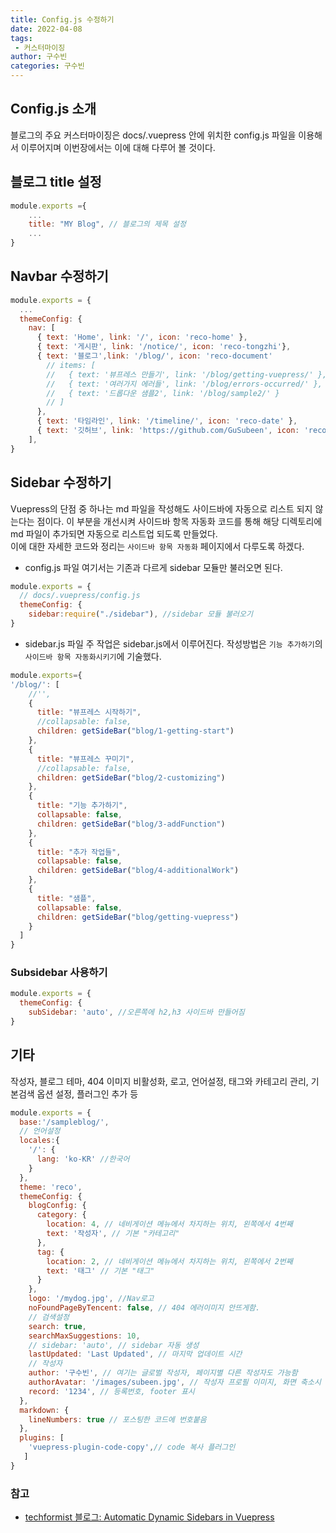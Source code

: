 ```yaml
---
title: Config.js 수정하기
date: 2022-04-08
tags:
 - 커스터마이징
author: 구수빈
categories: 구수빈
---
```

## Config.js 소개
블로그의 주요 커스터마이징은 docs/.vuepress 안에 위치한 config.js 파일을 이용해서 이루어지며 이번장에서는 이에 대해 다루어 볼 것이다.

## 블로그 title 설정
```js
module.exports ={
    ...
    title: "MY Blog", // 블로그의 제목 설정
    ...
}
```
## Navbar 수정하기
```js
module.exports = {
  ...
  themeConfig: {
    nav: [
      { text: 'Home', link: '/', icon: 'reco-home' },
      { text: '게시판', link: '/notice/', icon: 'reco-tongzhi'},
      { text: '블로그',link: '/blog/', icon: 'reco-document'
        // items: [
        //   { text: '뷰프레스 만들기', link: '/blog/getting-vuepress/' },
        //   { text: '여러가지 에러들', link: '/blog/errors-occurred/' },
        //   { text: '드롭다운 샘플2', link: '/blog/sample2/' }
        // ]
      },
      { text: '타임라인', link: '/timeline/', icon: 'reco-date' },
      { text: '깃허브', link: 'https://github.com/GuSubeen', icon: 'reco-github' }
    ],
}  
```

## Sidebar 수정하기
Vuepress의 단점 중 하나는 md 파일을 작성해도 사이드바에 자동으로 리스트 되지 않는다는 점이다.
이 부분을 개선시켜 사이드바 항목 자동화 코드를 통해 해당 디렉토리에 md 파일이 추가되면 자동으로 리스트업 되도록 만들었다.   
이에 대한 자세한 코드와 정리는 `사이드바 항목 자동화` 페이지에서 다루도록 하겠다.

- config.js 파일
  여기서는 기존과 다르게 sidebar 모듈만 불러오면 된다.
```js
module.exports = {
  // docs/.vuepress/config.js
  themeConfig: {
    sidebar:require("./sidebar"), //sidebar 모듈 불러오기
}  
```
- sidebar.js 파일
  주 작업은 sidebar.js에서 이루어진다. 작성방법은 `기능 추가하기`의 `사이드바 항목 자동화시키기`에 기술했다.
```js
module.exports={
'/blog/': [
    //'',
    {
      title: "뷰프레스 시작하기",
      //collapsable: false,
      children: getSideBar("blog/1-getting-start")
    },
    {
      title: "뷰프레스 꾸미기",
      //collapsable: false,
      children: getSideBar("blog/2-customizing")
    },
    {
      title: "기능 추가하기",
      collapsable: false,
      children: getSideBar("blog/3-addFunction")
    },
    {
      title: "추가 작업들",
      collapsable: false,
      children: getSideBar("blog/4-additionalWork")
    },
    {
      title: "샘플",
      collapsable: false,
      children: getSideBar("blog/getting-vuepress")
    }
  ]
}
```

### Subsidebar 사용하기
```js
module.exports = {
  themeConfig: {
    subSidebar: 'auto', //오른쪽에 h2,h3 사이드바 만들어짐
}  
```

## 기타
작성자, 블로그 테마, 404 이미지 비활성화, 로고, 언어설정, 태그와 카테고리 관리, 기본검색 옵션 설정, 플러그인 추가 등

```js
module.exports = {
  base:'/sampleblog/',
  // 언어설정
  locales:{
    '/': {
      lang: 'ko-KR' //한국어
    }
  },
  theme: 'reco',
  themeConfig: {
    blogConfig: {
      category: {
        location: 4, // 네비게이션 메뉴에서 차지하는 위치, 왼쪽에서 4번째 
        text: '작성자', // 기본 "카테고리"
      },
      tag: {
        location: 2, // 네비게이션 메뉴에서 차지하는 위치, 왼쪽에서 2번째
        text: '태그' // 기본 "태그"
      }
    }, 
    logo: '/mydog.jpg', //Nav로고
    noFoundPageByTencent: false, // 404 에러이미지 안뜨게함.
    // 검색설정
    search: true,
    searchMaxSuggestions: 10,
    // sidebar: 'auto', // sidebar 자동 생성
    lastUpdated: 'Last Updated', // 마지막 업데이트 시간
    // 작성자
    author: '구수빈', // 여기는 글로벌 작성자, 페이지별 다른 작성자도 가능함
    authorAvatar: '/images/subeen.jpg', // 작성자 프로필 이미지, 화면 축소시 메뉴바 누르면 보임
    record: '1234', // 등록번호, footer 표시 
  },
  markdown: {
    lineNumbers: true // 포스팅한 코드에 번호붙음
  },
  plugins: [
    'vuepress-plugin-code-copy',// code 복사 플러그인
   ] 
}  
```


### 참고
- [techformist 블로그: Automatic Dynamic Sidebars in Vuepress](https://techformist.com/automatic-dynamic-sidebar-vuepress/)

<comment/>